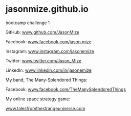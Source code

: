 # jasonmize.github.io
bootcamp challenge 1



GitHub: www.github.com/JasonMize

Facebook: www.facebook.com/jason.mize

Instagram: www.instagram.com/jasonemize 

Twitter: www.twitter.com/Jason_Mize 

LinkedIn: www.linkedin.com/in/jasonemize


My band, The Many-Splendored Things:

Facebook: www.facebook.com/TheManySplendoredThings


My online space strategy game:

www.talesfromthestrangeuniverse.com
